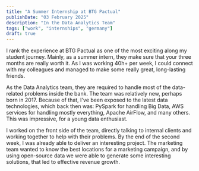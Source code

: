 ```yaml
---
title: "A Summer Internship at BTG Pactual"
publishDate: "03 February 2025"
description: "In the Data Analytics Team"
tags: ["work", "internships", "germany"]
draft: true
---
```



I rank the experience at BTG Pactual as one of the most exciting along my student journey. Mainly, as a summer intern, they make sure that your three months are really worth it. As I was working 40h+ per week, I could connect with my colleagues and managed to make some really great, long-lasting friends.

As the Data Analytics team, they are required to handle most of the data-related problems inside the bank. The team was relatively new, perhaps born in 2017. Because of that, I've been exposed to the latest data technologies, which back then was: PySpark for handling Big Data, AWS services for handling mostly everything, Apache AirFlow, and many others. This was impressive, for a young data enthusiast.

I worked on the front side of the team, directly talking to internal clients and working together to help with their problems. By the end of the second week, I was already able to deliver an interesting project. The marketing team wanted to know the best locations for a marketing campaign, and by using open-source data we were able to generate some interesting solutions, that led to effective revenue growth.